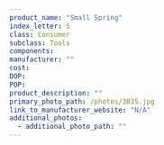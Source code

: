 ```yaml
---
product_name: "Small Spring"
index_letter: S
class: Consumer
subclass: Tools
components:
manufacturer: ""
cost: 
DOP: 
POP: 
product_description: ""
primary_photo_path: /photos/3035.jpg
link_to_manufacturer_website: "N/A"
additional_photos:
  - additional_photo_path: ""
---
```


